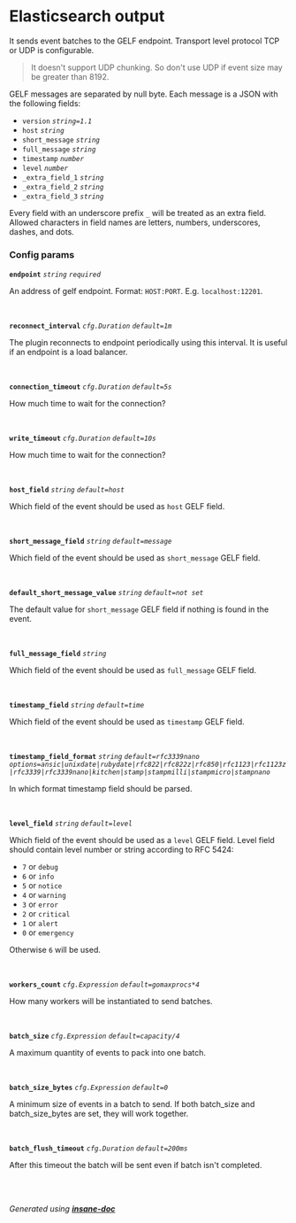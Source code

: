 # Elasticsearch output
It sends event batches to the GELF endpoint. Transport level protocol TCP or UDP is configurable.
> It doesn't support UDP chunking. So don't use UDP if event size may be greater than 8192.

GELF messages are separated by null byte. Each message is a JSON with the following fields:
* `version` *`string=1.1`*
* `host` *`string`*
* `short_message` *`string`*
* `full_message` *`string`*
* `timestamp` *`number`*
* `level` *`number`*
* `_extra_field_1` *`string`*
* `_extra_field_2` *`string`*
* `_extra_field_3` *`string`*

Every field with an underscore prefix `_` will be treated as an extra field.
Allowed characters in field names are letters, numbers, underscores, dashes, and dots.

### Config params
**`endpoint`** *`string`* *`required`* 

An address of gelf endpoint. Format: `HOST:PORT`. E.g. `localhost:12201`.

<br>

**`reconnect_interval`** *`cfg.Duration`* *`default=1m`* 

The plugin reconnects to endpoint periodically using this interval. It is useful if an endpoint is a load balancer.

<br>

**`connection_timeout`** *`cfg.Duration`* *`default=5s`* 

How much time to wait for the connection?

<br>

**`write_timeout`** *`cfg.Duration`* *`default=10s`* 

How much time to wait for the connection?

<br>

**`host_field`** *`string`* *`default=host`* 

Which field of the event should be used as `host` GELF field.

<br>

**`short_message_field`** *`string`* *`default=message`* 

Which field of the event should be used as `short_message` GELF field.

<br>

**`default_short_message_value`** *`string`* *`default=not set`* 

The default value for `short_message` GELF field if nothing is found in the event.

<br>

**`full_message_field`** *`string`* 

Which field of the event should be used as `full_message` GELF field.

<br>

**`timestamp_field`** *`string`* *`default=time`* 

Which field of the event should be used as `timestamp` GELF field.

<br>

**`timestamp_field_format`** *`string`* *`default=rfc3339nano`* *`options=ansic|unixdate|rubydate|rfc822|rfc822z|rfc850|rfc1123|rfc1123z|rfc3339|rfc3339nano|kitchen|stamp|stampmilli|stampmicro|stampnano`* 

In which format timestamp field should be parsed.

<br>

**`level_field`** *`string`* *`default=level`* 

Which field of the event should be used as a `level` GELF field. Level field should contain level number or string according to RFC 5424:
* `7` or `debug`
* `6` or `info`
* `5` or `notice`
* `4` or `warning`
* `3` or `error`
* `2` or `critical`
* `1` or `alert`
* `0` or `emergency`

Otherwise `6` will be used.

<br>

**`workers_count`** *`cfg.Expression`* *`default=gomaxprocs*4`* 

How many workers will be instantiated to send batches.

<br>

**`batch_size`** *`cfg.Expression`* *`default=capacity/4`* 

A maximum quantity of events to pack into one batch.

<br>

**`batch_size_bytes`** *`cfg.Expression`* *`default=0`* 

A minimum size of events in a batch to send.
If both batch_size and batch_size_bytes are set, they will work together.

<br>

**`batch_flush_timeout`** *`cfg.Duration`* *`default=200ms`* 

After this timeout the batch will be sent even if batch isn't completed.

<br>


<br>*Generated using [__insane-doc__](https://github.com/vitkovskii/insane-doc)*